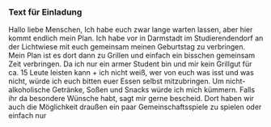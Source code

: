 ### Text für Einladung
Hallo liebe Menschen, 
Ich habe euch zwar lange warten lassen, aber hier kommt endlich mein Plan.
Ich habe vor in Darmstadt im Studierendendorf an der Lichtwiese mit euch gemeinsam meinen Geburtstag zu verbringen.
Mein Plan ist es dort dann zu Grillen und einfach ein bisschen gemeinsam Zeit verbringen.
Da ich nur ein armer Student bin und mir kein Grillgut für ca. 15 Leute leisten kann + ich nicht weiß, wer von euch was isst und was nicht, würde ich euch bitten euer Essen selbst mitzubringen. Um nicht-alkoholische Getränke, Soßen und Snacks würde ich mich kümmern. Falls ihr da besondere Wünsche habt, sagt mir gerne bescheid.
Dort haben wir auch die Möglichkeit draußen ein paar Gemeinschaftsspiele zu spielen oder einfach nur